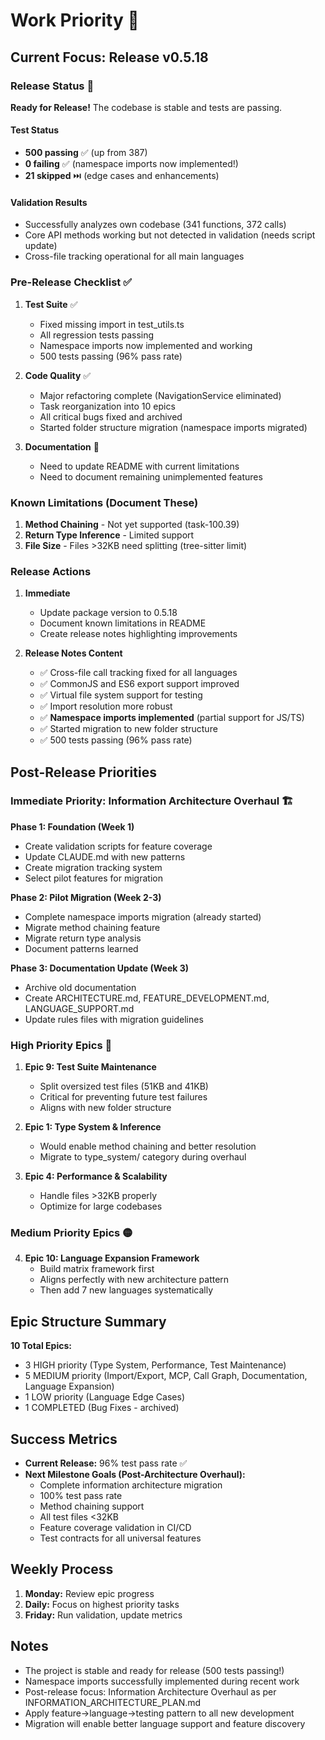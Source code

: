 # Work Priority 🎯

## Current Focus: Release v0.5.18

### Release Status 🚀

**Ready for Release!** The codebase is stable and tests are passing.

#### Test Status

- **500 passing** ✅ (up from 387)
- **0 failing** ✅ (namespace imports now implemented!)
- **21 skipped** ⏭️ (edge cases and enhancements)

#### Validation Results

- Successfully analyzes own codebase (341 functions, 372 calls)
- Core API methods working but not detected in validation (needs script update)
- Cross-file tracking operational for all main languages

### Pre-Release Checklist ✅

1. **Test Suite** ✅

   - Fixed missing import in test_utils.ts
   - All regression tests passing
   - Namespace imports now implemented and working
   - 500 tests passing (96% pass rate)

2. **Code Quality** ✅

   - Major refactoring complete (NavigationService eliminated)
   - Task reorganization into 10 epics
   - All critical bugs fixed and archived
   - Started folder structure migration (namespace imports migrated)

3. **Documentation** 🔧
   - Need to update README with current limitations
   - Need to document remaining unimplemented features

### Known Limitations (Document These)

1. **Method Chaining** - Not yet supported (task-100.39)
2. **Return Type Inference** - Limited support
3. **File Size** - Files >32KB need splitting (tree-sitter limit)

### Release Actions

1. **Immediate**

   - Update package version to 0.5.18
   - Document known limitations in README
   - Create release notes highlighting improvements

2. **Release Notes Content**
   - ✅ Cross-file call tracking fixed for all languages
   - ✅ CommonJS and ES6 export support improved
   - ✅ Virtual file system support for testing
   - ✅ Import resolution more robust
   - ✅ **Namespace imports implemented** (partial support for JS/TS)
   - ✅ Started migration to new folder structure
   - ✅ 500 tests passing (96% pass rate)

## Post-Release Priorities

### Immediate Priority: Information Architecture Overhaul 🏗️

**Phase 1: Foundation (Week 1)**
- Create validation scripts for feature coverage
- Update CLAUDE.md with new patterns
- Create migration tracking system
- Select pilot features for migration

**Phase 2: Pilot Migration (Week 2-3)**
- Complete namespace imports migration (already started)
- Migrate method chaining feature
- Migrate return type analysis
- Document patterns learned

**Phase 3: Documentation Update (Week 3)**
- Archive old documentation
- Create ARCHITECTURE.md, FEATURE_DEVELOPMENT.md, LANGUAGE_SUPPORT.md
- Update rules files with migration guidelines

### High Priority Epics 🔴

1. **Epic 9: Test Suite Maintenance**
   - Split oversized test files (51KB and 41KB)
   - Critical for preventing future test failures
   - Aligns with new folder structure

2. **Epic 1: Type System & Inference**
   - Would enable method chaining and better resolution
   - Migrate to type_system/ category during overhaul

3. **Epic 4: Performance & Scalability**
   - Handle files >32KB properly
   - Optimize for large codebases

### Medium Priority Epics 🟡

4. **Epic 10: Language Expansion Framework**
   - Build matrix framework first
   - Aligns perfectly with new architecture pattern
   - Then add 7 new languages systematically

## Epic Structure Summary

**10 Total Epics:**

- 3 HIGH priority (Type System, Performance, Test Maintenance)
- 5 MEDIUM priority (Import/Export, MCP, Call Graph, Documentation, Language Expansion)
- 1 LOW priority (Language Edge Cases)
- 1 COMPLETED (Bug Fixes - archived)

## Success Metrics

- **Current Release:** 96% test pass rate ✅
- **Next Milestone Goals (Post-Architecture Overhaul):**
  - Complete information architecture migration
  - 100% test pass rate
  - Method chaining support
  - All test files <32KB
  - Feature coverage validation in CI/CD
  - Test contracts for all universal features

## Weekly Process

1. **Monday:** Review epic progress
2. **Daily:** Focus on highest priority tasks
3. **Friday:** Run validation, update metrics

## Notes

- The project is stable and ready for release (500 tests passing!)
- Namespace imports successfully implemented during recent work
- Post-release focus: Information Architecture Overhaul as per INFORMATION_ARCHITECTURE_PLAN.md
- Apply feature→language→testing pattern to all new development
- Migration will enable better language support and feature discovery

